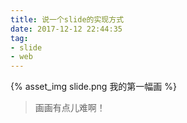 ```yaml
---
title: 说一个slide的实现方式
date: 2017-12-12 22:44:35
tag:
- slide
- web
---
```


<!-- more -->

{% asset_img slide.png 我的第一幅画 %}

> 画画有点儿难啊！